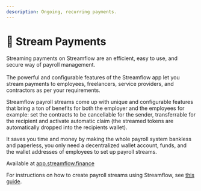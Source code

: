 ```yaml
---
description: Ongoing, recurring payments.
---
```


# 💸 Stream Payments

Streaming payments on Streamflow are an efficient, easy to use, and secure way of payroll management.\
\
The powerful and configurable features of the Streamflow app let you stream payments to employees, freelancers, service providers, and contractors as per your requirements.

Streamflow payroll streams come up with unique and configurable features that bring a ton of benefits for both the employer and the employees for example: set the contracts to be cancellable for the sender, transferrable for the recipient and activate automatic claim (the streamed tokens are automatically dropped into the recipients wallet).

It saves you time and money by making the whole payroll system bankless and paperless, you only need a decentralized wallet account, funds, and the wallet addresses of employees to set up payroll streams.

Available at [app.streamflow.finance](https://app.streamflow.finance)

For instructions on how to create payroll streams using Streamflow, see [this guide](https://docs.streamflow.finance/help/tutorials/streaming-payments).
